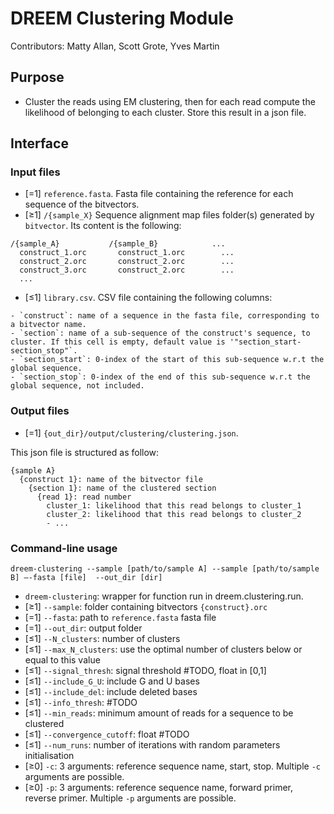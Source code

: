 
# DREEM Clustering Module
Contributors: Matty Allan, Scott Grote, Yves Martin

## Purpose
- Cluster the reads using EM clustering, then for each read compute the likelihood of belonging to each cluster. Store this result in a json file.

## Interface

### Input files
- [=1] `reference.fasta`. Fasta file containing the reference for each sequence of the bitvectors. 
- [≥1] ```/{sample_X}``` Sequence alignment map files folder(s) generated by ```bitvector```. Its content is the following:
```
/{sample_A}           /{sample_B}            ...
  construct_1.orc       construct_1.orc        ...
  construct_2.orc       construct_2.orc        ...
  construct_3.orc       construct_2.orc        ...
  ...
```
- [≤1] `library.csv`. CSV file containing the following columns:
```
- `construct`: name of a sequence in the fasta file, corresponding to a bitvector name.
- `section`: name of a sub-sequence of the construct's sequence, to cluster. If this cell is empty, default value is '"section_start-section_stop"`.
- `section_start`: 0-index of the start of this sub-sequence w.r.t the global sequence.
- `section_stop`: 0-index of the end of this sub-sequence w.r.t the global sequence, not included.
```

### Output files
- [=1] `{out_dir}/output/clustering/clustering.json`. 

This json file is structured as follow:

```
{sample A}
  {construct 1}: name of the bitvector file
    {section 1}: name of the clustered section
      {read 1}: read number
        cluster_1: likelihood that this read belongs to cluster_1
        cluster_2: likelihood that this read belongs to cluster_2
        - ...
```
        
### Command-line usage

```
dreem-clustering --sample [path/to/sample A] --sample [path/to/sample B] —-fasta [file]  --out_dir [dir]
```

- `dreem-clustering`: wrapper for function run in dreem.clustering.run.
- [≥1] `--sample`: folder containing bitvectors `{construct}.orc`
- [=1] `--fasta`: path to `reference.fasta` fasta file
- [=1] `--out_dir`: output folder
- [≤1] `--N_clusters`: number of clusters
- [≤1] `--max_N_clusters`: use the optimal number of clusters below or equal to this value
- [≤1] `--signal_thresh`: signal threshold #TODO, float in [0,1]
- [≤1] `--include_G_U`: include G and U bases 
- [≤1] `--include_del`: include deleted bases
- [≤1] `--info_thresh`: #TODO
- [≤1] `--min_reads`: minimum amount of reads for a sequence to be clustered
- [≤1] `--convergence_cutoff`: float #TODO
- [≤1] `--num_runs`: number of iterations with random parameters initialisation
- [≥0] `-c`: 3 arguments: reference sequence name, start, stop. Multiple `-c` arguments are possible.
- [≥0] `-p`: 3 arguments: reference sequence name, forward primer, reverse primer. Multiple `-p` arguments are possible.
